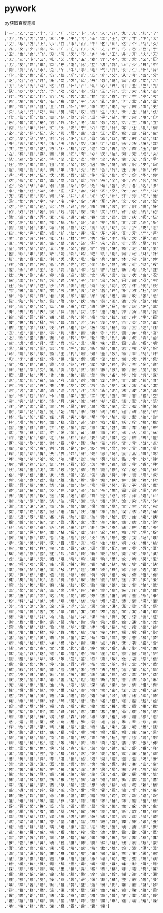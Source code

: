 # pywork
py获取百度笔顺

 `['一','乙','二','十','丁','厂','七','卜','人','入','八','九','几','儿','了','力','乃','刀','又','三','于','干','亏','士','工','土','才','寸','下','大','丈','与','万','上','小','口','巾','山','千','乞','川','亿','个','勺','久','凡','及','夕','丸','么','广','亡','门','义','之','尸','弓','己','已','子','卫','也','女','飞','刃','习','叉','马','乡','丰','王','井','开','夫','天','无','元','专','云','扎','艺','木','五','支','厅','不','太','犬','区','历','尤','友','匹','车','巨','牙','屯','比','互','切','瓦','止','少','日','中','冈','贝','内','水','见','午','牛','手','毛','气','升','长','仁','什','片','仆','化','仇','币','仍','仅','斤','爪','反','介','父','从','今','凶','分','乏','公','仓','月','氏','勿','欠','风','丹','匀','乌','凤','勾','文','六','方','火','为','斗','忆','订','计','户','认','心','尺','引','丑','巴','孔','队','办','以','允','予','劝','双','书','幻','玉','刊','示','末','未','击','打','巧','正','扑','扒','功','扔','去','甘','世','古','节','本','术','可','丙','左','厉','右','石','布','龙','平','灭','轧','东','卡','北','占','业','旧','帅','归','且','旦','目','叶','甲','申','叮','电','号','田','由','史','只','央','兄','叼','叫','另','叨','叹','四','生','失','禾','丘','付','仗','代','仙','们','仪','白','仔','他','斥','瓜','乎','丛','令','用','甩','印','乐','句','匆','册','犯','外','处','冬','鸟','务','包','饥','主','市','立','闪','兰','半','汁','汇','头','汉','宁','穴','它','讨','写','让','礼','训','必','议','讯','记','永','司','尼','民','出','辽','奶','奴','加','召','皮','边','发','孕','圣','对','台','矛','纠','母','幼','丝','式','刑','动','扛','寺','吉','扣','考','托','老','执','巩','圾','扩','扫','地','扬','场','耳','共','芒','亚','芝','朽','朴','机','权','过','臣','再','协','西','压','厌','在','有','百','存','而','页','匠','夸','夺','灰','达','列','死','成','夹','轨','邪','划','迈','毕','至','此','贞','师','尘','尖','劣','光','当','早','吐','吓','虫','曲','团','同','吊','吃','因','吸','吗','屿','帆','岁','回','岂','刚','则','肉','网','年','朱','先','丢','舌','竹','迁','乔','伟','传','乒','乓','休','伍','伏','优','伐','延','件','任','伤','价','份','华','仰','仿','伙','伪','自','血','向','似','后','行','舟','全','会','杀','合','兆','企','众','爷','伞','创','肌','朵','杂','危','旬','旨','负','各','名','多','争','色','壮','冲','冰','庄','庆','亦','刘','齐','交','次','衣','产','决','充','妄','闭','问','闯','羊','并','关','米','灯','州','汗','污','江','池','汤','忙','兴','宇','守','宅','字','安','讲','军','许','论','农','讽','设','访','寻','那','迅','尽','导','异','孙','阵','阳','收','阶','阴','防','奸','如','妇','好','她','妈','戏','羽','观','欢','买','红','纤','级','约','纪','驰','巡','寿','弄','麦','形','进','戒','吞','远','违','运','扶','抚','坛','技','坏','扰','拒','找','批','扯','址','走','抄','坝','贡','攻','赤','折','抓','扮','抢','孝','均','抛','投','坟','抗','坑','坊','抖','护','壳','志','扭','块','声','把','报','却','劫','芽','花','芹','芬','苍','芳','严','芦','劳','克','苏','杆','杠','杜','材','村','杏','极','李','杨','求','更','束','豆','两','丽','医','辰','励','否','还','歼','来','连','步','坚','旱','盯','呈','时','吴','助','县','里','呆','园','旷','围','呀','吨','足','邮','男','困','吵','串','员','听','吩','吹','呜','吧','吼','别','岗','帐','财','针','钉','告','我','乱','利','秃','秀','私','每','兵','估','体','何','但','伸','作','伯','伶','佣','低','你','住','位','伴','身','皂','佛','近','彻','役','返','余','希','坐','谷','妥','含','邻','岔','肝','肚','肠','龟','免','狂','犹','角','删','条','卵','岛','迎','饭','饮','系','言','冻','状','亩','况','床','库','疗','应','冷','这','序','辛','弃','冶','忘','闲','间','闷','判','灶','灿','弟','汪','沙','汽','沃','泛','沟','没','沈','沉','怀','忧','快','完','宋','宏','牢','究','穷','灾','良','证','启','评','补','初','社','识','诉','诊','词','译','君','灵','即','层','尿','尾','迟','局','改','张','忌','际','陆','阿','陈','阻','附','妙','妖','妨','努','忍','劲','鸡','驱','纯','纱','纳','纲','驳','纵','纷','纸','纹','纺','驴','纽','奉','玩','环','武','青','责','现','表','规','抹','拢','拔','拣','担','坦','押','抽','拐','拖','拍','者','顶','拆','拥','抵','拘','势','抱','垃','拉','拦','拌','幸','招','坡','披','拨','择','抬','其','取','苦','若','茂','苹','苗','英','范','直','茄','茎','茅','林','枝','杯','柜','析','板','松','枪','构','杰','述','枕','丧','或','画','卧','事','刺','枣','雨','卖','矿','码','厕','奔','奇','奋','态','欧','垄','妻','轰','顷','转','斩','轮','软','到','非','叔','肯','齿','些','虎','虏','肾','贤','尚','旺','具','果','味','昆','国','昌','畅','明','易','昂','典','固','忠','咐','呼','鸣','咏','呢','岸','岩','帖','罗','帜','岭','凯','败','贩','购','图','钓','制','知','垂','牧','物','乖','刮','秆','和','季','委','佳','侍','供','使','例','版','侄','侦','侧','凭','侨','佩','货','依','的','迫','质','欣','征','往','爬','彼','径','所','舍','金','命','斧','爸','采','受','乳','贪','念','贫','肤','肺','肢','肿','胀','朋','股','肥','服','胁','周','昏','鱼','兔','狐','忽','狗','备','饰','饱','饲','变','京','享','店','夜','庙','府','底','剂','郊','废','净','盲','放','刻','育','闸','闹','郑','券','卷','单','炒','炊','炕','炎','炉','沫','浅','法','泄','河','沾','泪','油','泊','沿','泡','注','泻','泳','泥','沸','波','泼','泽','治','怖','性','怕','怜','怪','学','宝','宗','定','宜','审','宙','官','空','帘','实','试','郎','诗','肩','房','诚','衬','衫','视','话','诞','询','该','详','建','肃','录','隶','居','届','刷','屈','弦','承','孟','孤','陕','降','限','妹','姑','姐','姓','始','驾','参','艰','线','练','组','细','驶','织','终','驻','驼','绍','经','贯','奏','春','帮','珍','玻','毒','型','挂','封','持','项','垮','挎','城','挠','政','赴','赵','挡','挺','括','拴','拾','挑','指','垫','挣','挤','拼','挖','按','挥','挪','某','甚','革','荐','巷','带','草','茧','茶','荒','茫','荡','荣','故','胡','南','药','标','枯','柄','栋','相','查','柏','柳','柱','柿','栏','树','要','咸','威','歪','研','砖','厘','厚','砌','砍','面','耐','耍','牵','残','殃','轻','鸦','皆','背','战','点','临','览','竖','省','削','尝','是','盼','眨','哄','显','哑','冒','映','星','昨','畏','趴','胃','贵','界','虹','虾','蚁','思','蚂','虽','品','咽','骂','哗','咱','响','哈','咬','咳','哪','炭','峡','罚','贱','贴','骨','钞','钟','钢','钥','钩','卸','缸','拜','看','矩','怎','牲','选','适','秒','香','种','秋','科','重','复','竿','段','便','俩','贷','顺','修','保','促','侮','俭','俗','俘','信','皇','泉','鬼','侵','追','俊','盾','待','律','很','须','叙','剑','逃','食','盆','胆','胜','胞','胖','脉','勉','狭','狮','独','狡','狱','狠','贸','怨','急','饶','蚀','饺','饼','弯','将','奖','哀','亭','亮','度','迹','庭','疮','疯','疫','疤','姿','亲','音','帝','施','闻','阀','阁','差','养','美','姜','叛','送','类','迷','前','首','逆','总','炼','炸','炮','烂','剃','洁','洪','洒','浇','浊','洞','测','洗','活','派','洽','染','济','洋','洲','浑','浓','津','恒','恢','恰','恼','恨','举','觉','宣','室','宫','宪','突','穿','窃','客','冠','语','扁','袄','祖','神','祝','误','诱','说','诵','垦','退','既','屋','昼','费','陡','眉','孩','除','险','院','娃','姥','姨','姻','娇','怒','架','贺','盈','勇','怠','柔','垒','绑','绒','结','绕','骄','绘','给','络','骆','绝','绞','统','耕','耗','艳','泰','珠','班','素','蚕','顽','盏','匪','捞','栽','捕','振','载','赶','起','盐','捎','捏','埋','捉','捆','捐','损','都','哲','逝','捡','换','挽','热','恐','壶','挨','耻','耽','恭','莲','莫','荷','获','晋','恶','真','框','桂','档','桐','株','桥','桃','格','校','核','样','根','索','哥','速','逗','栗','配','翅','辱','唇','夏','础','破','原','套','逐','烈','殊','顾','轿','较','顿','毙','致','柴','桌','虑','监','紧','党','晒','眠','晓','鸭','晃','晌','晕','蚊','哨','哭','恩','唤','啊','唉','罢','峰','圆','贼','贿','钱','钳','钻','铁','铃','铅','缺','氧','特','牺','造','乘','敌','秤','租','积','秧','秩','称','秘','透','笔','笑','笋','债','借','值','倚','倾','倒','倘','俱','倡','候','俯','倍','倦','健','臭','射','躬','息','徒','徐','舰','舱','般','航','途','拿','爹','爱','颂','翁','脆','脂','胸','胳','脏','胶','脑','狸','狼','逢','留','皱','饿','恋','桨','浆','衰','高','席','准','座','脊','症','病','疾','疼','疲','效','离','唐','资','凉','站','剖','竞','部','旁','旅','畜','阅','羞','瓶','拳','粉','料','益','兼','烤','烘','烦','烧','烛','烟','递','涛','浙','涝','酒','涉','消','浩','海','涂','浴','浮','流','润','浪','浸','涨','烫','涌','悟','悄','悔','悦','害','宽','家','宵','宴','宾','窄','容','宰','案','请','朗','诸','读','扇','袜','袖','袍','被','祥','课','谁','调','冤','谅','谈','谊','剥','恳','展','剧','屑','弱','陵','陶','陷','陪','娱','娘','通','能','难','预','桑','绢','绣','验','继','球','理','捧','堵','描','域','掩','捷','排','掉','堆','推','掀','授','教','掏','掠','培','接','控','探','据','掘','职','基','著','勒','黄','萌','萝','菌','菜','萄','菊','萍','菠','营','械','梦','梢','梅','检','梳','梯','桶','救','副','票','戚','爽','聋','袭','盛','雪','辅','辆','虚','雀','堂','常','匙','晨','睁','眯','眼','悬','野','啦','晚','啄','距','跃','略','蛇','累','唱','患','唯','崖','崭','崇','圈','铜','铲','银','甜','梨','犁','移','笨','笼','笛','符','第','敏','做','袋','悠','偿','偶','偷','您','售','停','偏','假','得','衔','盘','船','斜','盒','鸽','悉','欲','彩','领','脚','脖','脸','脱','象','够','猜','猪','猎','猫','猛','馅','馆','凑','减','毫','麻','痒','痕','廊','康','庸','鹿','盗','章','竟','商','族','旋','望','率','着','盖','粘','粗','粒','断','剪','兽','清','添','淋','淹','渠','渐','混','渔','淘','液','淡','深','婆','梁','渗','情','惜','惭','悼','惧','惕','惊','惨','惯','寇','寄','宿','窑','密','谋','谎','祸','谜','逮','敢','屠','弹','随','蛋','隆','隐','婚','婶','颈','绩','绪','续','骑','绳','维','绵','绸','绿','琴','斑','替','款','堪','搭','塔','越','趁','趋','超','提','堤','博','揭','喜','插','揪','搜','煮','援','裁','搁','搂','搅','握','揉','斯','期','欺','联','散','惹','葬','葛','董','葡','敬','葱','落','朝','辜','葵','棒','棋','植','森','椅','椒','棵','棍','棉','棚','棕','惠','惑','逼','厨','厦','硬','确','雁','殖','裂','雄','暂','雅','辈','悲','紫','辉','敞','赏','掌','晴','暑','最','量','喷','晶','喇','遇','喊','景','践','跌','跑','遗','蛙','蛛','蜓','喝','喂','喘','喉','幅','帽','赌','赔','黑','铸','铺','链','销','锁','锄','锅','锈','锋','锐','短','智','毯','鹅','剩','稍','程','稀','税','筐','等','筑','策','筛','筒','答','筋','筝','傲','傅','牌','堡','集','焦','傍','储','奥','街','惩','御','循','艇','舒','番','释','禽','腊','脾','腔','鲁','猾','猴','然','馋','装','蛮','就','痛','童','阔','善','羡','普','粪','尊','道','曾','焰','港','湖','渣','湿','温','渴','滑','湾','渡','游','滋','溉','愤','慌','惰','愧','愉','慨','割','寒','富','窜','窝','窗','遍','裕','裤','裙','谢','谣','谦','属','屡','强','粥','疏','隔','隙','絮','嫂','登','缎','缓','编','骗','缘','瑞','魂','肆','摄','摸','填','搏','塌','鼓','摆','携','搬','摇','搞','塘','摊','蒜','勤','鹊','蓝','墓','幕','蓬','蓄','蒙','蒸','献','禁','楚','想','槐','榆','楼','概','赖','酬','感','碍','碑','碎','碰','碗','碌','雷','零','雾','雹','输','督','龄','鉴','睛','睡','睬','鄙','愚','暖','盟','歇','暗','照','跨','跳','跪','路','跟','遣','蛾','蜂','嗓','置','罪','罩','错','锡','锣','锤','锦','键','锯','矮','辞','稠','愁','筹','签','简','毁','舅','鼠','催','傻','像','躲','微','愈','遥','腰','腥','腹','腾','腿','触','解','酱','痰','廉','新','韵','意','粮','数','煎','塑','慈','煤','煌','满','漠','源','滤','滥','滔','溪','溜','滚','滨','粱','滩','慎','誉','塞','谨','福','群','殿','辟','障','嫌','嫁','叠','缝','缠','静','碧','璃','墙','撇','嘉','摧','截','誓','境','摘','摔','聚','蔽','慕','暮','蔑','模','榴','榜','榨','歌','遭','酷','酿','酸','磁','愿','需','弊','裳','颗','嗽','蜻','蜡','蝇','蜘','赚','锹','锻','舞','稳','算','箩','管','僚','鼻','魄','貌','膜','膊','膀','鲜','疑','馒','裹','敲','豪','膏','遮','腐','瘦','辣','竭','端','旗','精','歉','熄','熔','漆','漂','漫','滴','演','漏','慢','寨','赛','察','蜜','谱','嫩','翠','熊','凳','骡','缩','慧','撕','撒','趣','趟','撑','播','撞','撤','增','聪','鞋','蕉','蔬','横','槽','樱','橡','飘','醋','醉','震','霉','瞒','题','暴','瞎','影','踢','踏','踩','踪','蝶','蝴','嘱','墨','镇','靠','稻','黎','稿','稼','箱','箭','篇','僵','躺','僻','德','艘','膝','膛','熟','摩','颜','毅','糊','遵','潜','潮','懂','额','慰','劈','操','燕','薯','薪','薄','颠','橘','整','融','醒','餐','嘴','蹄','器','赠','默','镜','赞','篮','邀','衡','膨','雕','磨','凝','辨','辩','糖','糕','燃','澡','激','懒','壁','避','缴','戴','擦','鞠','藏','霜','霞','瞧','蹈','螺','穗','繁','辫','赢','糟','糠','燥','臂','翼','骤','鞭','覆','蹦','镰','翻','鹰','警','攀','蹲','颤','瓣','爆','疆','壤','耀','躁','嚼','嚷','籍','魔','灌','蠢','霸','露','囊','罐']`
